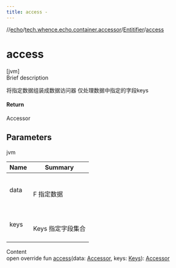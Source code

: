 ```yaml
---
title: access -
---
```

//[echo](../../index.md)/[tech.whence.echo.container.accessor](../index.md)/[Entitifier](index.md)/[access](access.md)



# access  
[jvm]  
Brief description  


将指定数据组装成数据访问器 仅处理数据中指定的字段keys



#### Return  


Accessor



## Parameters  
  
jvm  
  
|  Name|  Summary| 
|---|---|
| data| <br><br>F 指定数据<br><br>
| keys| <br><br>Keys 指定字段集合<br><br>
  
  
Content  
open override fun [access](access.md)(data: [Accessor](../-accessor/index.md), keys: [Keys](../../tech.whence.echo.dal.schema.key/-keys/index.md)): [Accessor](../-accessor/index.md)  



